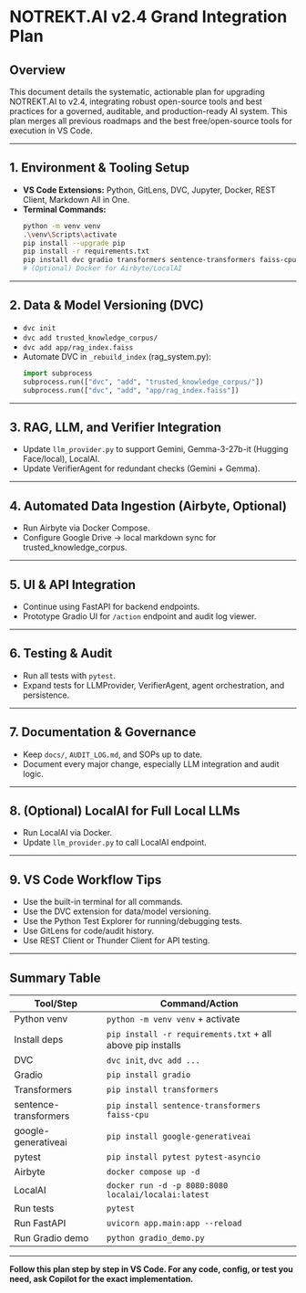 # NOTREKT.AI v2.4 Grand Integration Plan

## Overview
This document details the systematic, actionable plan for upgrading NOTREKT.AI to v2.4, integrating robust open-source tools and best practices for a governed, auditable, and production-ready AI system. This plan merges all previous roadmaps and the best free/open-source tools for execution in VS Code.

---

## 1. Environment & Tooling Setup
- **VS Code Extensions:** Python, GitLens, DVC, Jupyter, Docker, REST Client, Markdown All in One.
- **Terminal Commands:**
  ```sh
  python -m venv venv
  .\venv\Scripts\activate
  pip install --upgrade pip
  pip install -r requirements.txt
  pip install dvc gradio transformers sentence-transformers faiss-cpu google-generativeai pytest pytest-asyncio
  # (Optional) Docker for Airbyte/LocalAI
  ```

---

## 2. Data & Model Versioning (DVC)
- `dvc init`
- `dvc add trusted_knowledge_corpus/`
- `dvc add app/rag_index.faiss`
- Automate DVC in `_rebuild_index` (rag_system.py):
  ```python
  import subprocess
  subprocess.run(["dvc", "add", "trusted_knowledge_corpus/"])
  subprocess.run(["dvc", "add", "app/rag_index.faiss"])
  ```

---

## 3. RAG, LLM, and Verifier Integration
- Update `llm_provider.py` to support Gemini, Gemma-3-27b-it (Hugging Face/local), LocalAI.
- Update VerifierAgent for redundant checks (Gemini + Gemma).

---

## 4. Automated Data Ingestion (Airbyte, Optional)
- Run Airbyte via Docker Compose.
- Configure Google Drive → local markdown sync for trusted_knowledge_corpus.

---

## 5. UI & API Integration
- Continue using FastAPI for backend endpoints.
- Prototype Gradio UI for `/action` endpoint and audit log viewer.

---

## 6. Testing & Audit
- Run all tests with `pytest`.
- Expand tests for LLMProvider, VerifierAgent, agent orchestration, and persistence.

---

## 7. Documentation & Governance
- Keep `docs/`, `AUDIT_LOG.md`, and SOPs up to date.
- Document every major change, especially LLM integration and audit logic.

---

## 8. (Optional) LocalAI for Full Local LLMs
- Run LocalAI via Docker.
- Update `llm_provider.py` to call LocalAI endpoint.

---

## 9. VS Code Workflow Tips
- Use the built-in terminal for all commands.
- Use the DVC extension for data/model versioning.
- Use the Python Test Explorer for running/debugging tests.
- Use GitLens for code/audit history.
- Use REST Client or Thunder Client for API testing.

---

## Summary Table
| Tool/Step         | Command/Action                                                                 |
|-------------------|-------------------------------------------------------------------------------|
| Python venv       | `python -m venv venv` + activate                                              |
| Install deps      | `pip install -r requirements.txt` + all above pip installs                    |
| DVC               | `dvc init`, `dvc add ...`                                                     |
| Gradio            | `pip install gradio`                                                          |
| Transformers      | `pip install transformers`                                                    |
| sentence-transformers | `pip install sentence-transformers faiss-cpu`                             |
| google-generativeai | `pip install google-generativeai`                                           |
| pytest            | `pip install pytest pytest-asyncio`                                           |
| Airbyte           | `docker compose up -d`                                                        |
| LocalAI           | `docker run -d -p 8080:8080 localai/localai:latest`                           |
| Run tests         | `pytest`                                                                      |
| Run FastAPI       | `uvicorn app.main:app --reload`                                               |
| Run Gradio demo   | `python gradio_demo.py`                                                       |

---

**Follow this plan step by step in VS Code. For any code, config, or test you need, ask Copilot for the exact implementation.**
